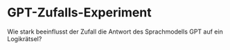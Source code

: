 # GPT-Zufalls-Experiment
Wie stark beeinflusst der Zufall die Antwort des Sprachmodells GPT auf ein Logikrätsel?
